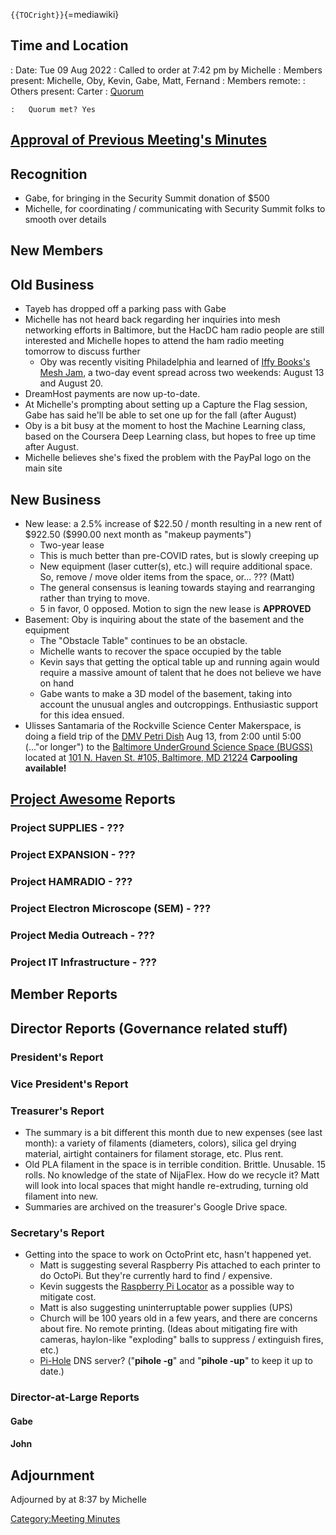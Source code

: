 `{{TOCright}}`{=mediawiki}

## Time and Location

:   Date: Tue 09 Aug 2022
:   Called to order at 7:42 pm by Michelle
:   Members present: Michelle, Oby, Kevin, Gabe, Matt, Fernand
:   Members remote:
:   Others present: Carter
:   [Quorum](Quorum)

    :   Quorum met? Yes

## [Approval of Previous Meeting's Minutes](Regular_Member_Meeting_2022_07_12)

## Recognition

-   Gabe, for bringing in the Security Summit donation of \$500
-   Michelle, for coordinating / communicating with Security Summit
    folks to smooth over details

## New Members

## Old Business

-   Tayeb has dropped off a parking pass with Gabe
-   Michelle has not heard back regarding her inquiries into mesh
    networking efforts in Baltimore, but the HacDC ham radio people are
    still interested and Michelle hopes to attend the ham radio meeting
    tomorrow to discuss further
    -   Oby was recently visiting Philadelphia and learned of [Iffy
        Books's Mesh Jam](https://iffybooks.net/event/mesh-jam-day-1/),
        a two-day event spread across two weekends: August 13 and August
        20.
-   DreamHost payments are now up-to-date.
-   At Michelle's prompting about setting up a Capture the Flag session,
    Gabe has said he'll be able to set one up for the fall (after
    August)
-   Oby is a bit busy at the moment to host the Machine Learning class,
    based on the Coursera Deep Learning class, but hopes to free up time
    after August.
-   Michelle believes she's fixed the problem with the PayPal logo on
    the main site

## New Business

-   New lease: a 2.5% increase of \$22.50 / month resulting in a new
    rent of \$922.50 (\$990.00 next month as "makeup payments")
    -   Two-year lease
    -   This is much better than pre-COVID rates, but is slowly creeping
        up
    -   New equipment (laser cutter(s), etc.) will require additional
        space. So, remove / move older items from the space, or... ???
        (Matt)
    -   The general consensus is leaning towards staying and rearranging
        rather than trying to move.
    -   5 in favor, 0 opposed. Motion to sign the new lease is
        **APPROVED**
-   Basement: Oby is inquiring about the state of the basement and the
    equipment
    -   The "Obstacle Table" continues to be an obstacle.
    -   Michelle wants to recover the space occupied by the table
    -   Kevin says that getting the optical table up and running again
        would require a massive amount of talent that he does not
        believe we have on hand
    -   Gabe wants to make a 3D model of the basement, taking into
        account the unusual angles and outcroppings. Enthusiastic
        support for this idea ensued.
-   Ulisses Santamaria of the Rockville Science Center Makerspace, is
    doing a field trip of the [DMV Petri
    Dish](https://github.com/DMV-Petri-Dish) Aug 13, from 2:00 until
    5:00 (..."or longer") to the [Baltimore UnderGround Science Space
    (BUGSS)](https://bugssonline.org/) located at [101 N. Haven St.
    #105, Baltimore, MD
    21224](https://www.openstreetmap.org/way/336204256) **Carpooling
    available!**

## [Project Awesome](:Category:Project_Awesome) Reports

### Project SUPPLIES - ???

### Project EXPANSION - ???

### Project HAMRADIO - ???

### Project Electron Microscope (SEM) - ???

### Project Media Outreach - ???

### Project IT Infrastructure - ???

## Member Reports

## Director Reports (Governance related stuff)

### President's Report

### Vice President's Report

### Treasurer's Report

-   The summary is a bit different this month due to new expenses (see
    last month): a variety of filaments (diameters, colors), silica gel
    drying material, airtight containers for filament storage, etc. Plus
    rent.
-   Old PLA filament in the space is in terrible condition. Brittle.
    Unusable. 15 rolls. No knowledge of the state of NijaFlex. How do we
    recycle it? Matt will look into local spaces that might handle
    re-extruding, turning old filament into new.
-   Summaries are archived on the treasurer's Google Drive space.

### Secretary's Report

-   Getting into the space to work on OctoPrint etc, hasn't happened
    yet.
    -   Matt is suggesting several Raspberry Pis attached to each
        printer to do OctoPi. But they're currently hard to find /
        expensive.
    -   Kevin suggests the [Raspberry Pi
        Locator](https://rpilocator.com/) as a possible way to mitigate
        cost.
    -   Matt is also suggesting uninterruptable power supplies (UPS)
    -   Church will be 100 years old in a few years, and there are
        concerns about fire. No remote printing. (Ideas about mitigating
        fire with cameras, haylon-like "exploding" balls to suppress /
        extinguish fires, etc.)
    -   [Pi-Hole](https://pi-hole.net/) DNS server? ("**pihole -g**" and
        "**pihole -up**" to keep it up to date.)

### Director-at-Large Reports

#### Gabe

#### John

## Adjournment

Adjourned by at 8:37 by Michelle

[Category:Meeting Minutes](Category:Meeting_Minutes)
